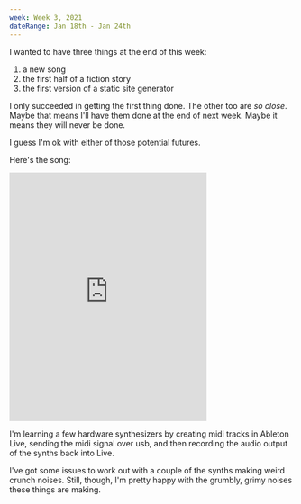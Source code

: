 ```yaml
---
week: Week 3, 2021
dateRange: Jan 18th - Jan 24th
---
```


I wanted to have three things at the end of this week:

1. a new song
2. the first half of a fiction story
3. the first version of a static site generator

I only succeeded in getting the first thing done. The other too are _so close_. Maybe that means I'll have them done at the end of next week. Maybe it means they will never be done.

I guess I'm ok with either of those potential futures.

Here's the song:

<iframe style="border: 0; width: 350px; height: 442px;" src="https://bandcamp.com/EmbeddedPlayer/track=1822133261/size=large/bgcol=333333/linkcol=9a64ff/tracklist=false/transparent=true/" seamless><a href="https://funguscomputer.bandcamp.com/track/viscid-meadow-bubbling">viscid meadow bubbling by funguscomputer</a></iframe>

I'm learning a few hardware synthesizers by creating midi tracks in Ableton Live, sending the midi signal over usb, and then recording the audio output of the synths back into Live.

I've got some issues to work out with a couple of the synths making weird crunch noises. Still, though, I'm pretty happy with the grumbly, grimy noises these things are making.
